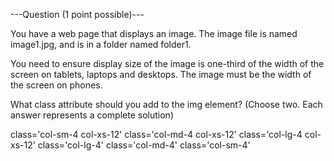 ---Question (1 point possible)---

You have a web page that displays an image. The image file is named image1.jpg, and is in a folder named folder1.

You need to ensure display size of the image is one-third of the width of the screen on tablets, laptops and desktops. The image must be the width of the screen on phones.

What class attribute should you add to the img element? (Choose two. Each answer represents a complete solution)

class='col-sm-4 col-xs-12'
class='col-md-4 col-xs-12'
class='col-lg-4 col-xs-12'
class='col-lg-4'
class='col-md-4'
class='col-sm-4'
